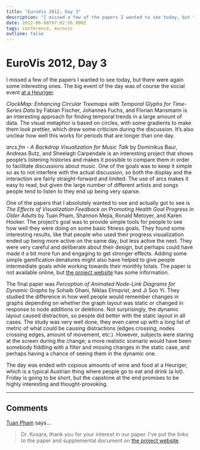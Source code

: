 ```yaml
---
title: "EuroVis 2012, Day 3"
description: "I missed a few of the papers I wanted to see today, but there were again some interesting ones. The big event of the day was of course the social event at a Heuriger."
date: 2012-06-08T07:02:56.000Z
tags: conference, eurovis
outline: false
---
```


# EuroVis 2012, Day 3

I missed a few of the papers I wanted to see today, but there were again some interesting ones. The big event of the day was of course the social event <a href="http://en.wikipedia.org/wiki/Heuriger">at a Heuriger</a>.<!--more-->

<em>ClockMap: Enhancing Circular Treemaps with Temporal Glyphs for Time-Series Data</em> by Fabian Fischer, Johannes Fuchs, and Florian Mansmann is an interesting approach for finding temporal trends in a large amount of data. The visual metaphor is based on circles, with some gradients to make them look prettier, which drew some criticism during the discussion. It’s also unclear how well this works for periods that are longer than one day.

<em>arcs.fm - A Backdrop Visualization for Music Talk</em> by Dominikus Baur, Andreas Butz, and Sheelagh Carpendale is an interesting project that shows people’s listening histories and makes it possible to compare them in order to facilitate discussions about music. One of the goals was to keep it simple so as to not interfere with the actual discussion, so both the display and the interaction are fairly straight-forward and limited. The use of arcs makes it easy to read, but given the large number of different artists and songs people tend to listen to they end up being very sparse.

One of the papers that I absolutely wanted to see and actually got to see is <em>The Effects of Visualization Feedback on Promoting Health Goal Progress in Older Adults</em> by Tuan Pham, Shannon Mejía, Ronald Metoyer, and Karen Hooker. The project’s goal was to provide simple tools for people to see how well they were doing on some basic fitness goals. They found some interesting results, like that people who used their progress visualization ended up being more active on the same day, but less active the next. They were very careful and deliberate about their design, but perhaps could have made it a bit more fun and engaging to get stronger effects. Adding some simple gamification denatures might also have helped to give people intermediate goals while working towards their monthly totals. The paper is not available online, but <a href="http://web.engr.oregonstate.edu/~pham/projects/pulse/">the project website</a> has some information.

The final paper was <em>Perception of Animated Node-Link Diagrams for Dynamic Graphs</em> by Sohaib Ghani, Niklas Elmqvist, and Ji Soo Yi. They studied the difference in how well people would remember changes in graphs depending on whether the graph layout was static or changed in response to node additions or deletions. Not surprisingly, the dynamic layout caused distraction, so people did better with the static layout in all cases. The study was very well done, they even came up with a long list of metric of what could be causing distractions (edges crossing, nodes crossing edges, amount of movement, etc.). However, subjects were staring at the screen during the change; a more realistic scenario would have been somebody fiddling with a filter and missing changes in the static case, and perhaps having a chance of seeing them in the dynamic one.

The day was ended with copious amounts of wine and food at a Heuriger, which is a typical Austrian thing where people go to eat and drink (a lot). Friday is going to be short, but the capstone at the end promises to be highly interesting and thought-provoking.


---
## Comments

<a href="http://web.engr.oregonstate.edu/~pham/" rel="nofollow noopener" target="_blank">Tuan Pham</a> says…
>	Dr. Kosara, thank you for your interest in our paper. I've put the links to the paper and supplemental document on <a href='http://web.engr.oregonstate.edu/~pham/projects/pulse/' rel="nofollow">the project website</a>.



